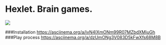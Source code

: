 Hexlet. Brain games.
======================

<a href="https://codeclimate.com/github/DeveloperGeorg/php-project-lvl1/maintainability"><img src="https://api.codeclimate.com/v1/badges/a1b284c95b902dc679be/maintainability" /></a>

###Installation
https://asciinema.org/a/ivN4IXmONm99R07MZbdXMjuGh
###Play process
https://asciinema.org/a/dzUmONg3V083D5kFwXfs68M8B

